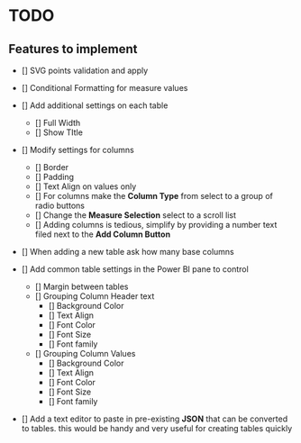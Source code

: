 # TODO

## Features to implement

- [] SVG points validation and apply
- [] Conditional Formatting for measure values
- [] Add additional settings on each table
  - [] Full Width
  - [] Show TItle
- [] Modify settings for columns
  - [] Border
  - [] Padding
  - [] Text Align on values only
  - [] For columns make the **Column Type** from select to a group of radio buttons
  - [] Change the **Measure Selection** select to a scroll list
  - [] Adding columns is tedious, simplify by providing a number text filed next to the **Add Column Button**
- [] When adding a new table ask how many base columns
- [] Add common table settings in the Power BI pane to control

  - [] Margin between tables
  - [] Grouping Column Header text
    - [] Background Color
    - [] Text Align
    - [] Font Color
    - [] Font Size
    - [] Font family
  - [] Grouping Column Values
    - [] Background Color
    - [] Text Align
    - [] Font Color
    - [] Font Size
    - [] Font family

- [] Add a text editor to paste in pre-existing **JSON** that can be converted to tables. this would be handy and very useful for creating tables quickly
